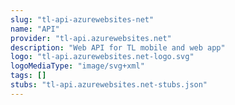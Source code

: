 ```yaml
---
slug: "tl-api-azurewebsites-net"
name: "API"
provider: "tl-api.azurewebsites.net"
description: "Web API for TL mobile and web app"
logo: "tl-api.azurewebsites.net-logo.svg"
logoMediaType: "image/svg+xml"
tags: []
stubs: "tl-api.azurewebsites.net-stubs.json"
---
```

